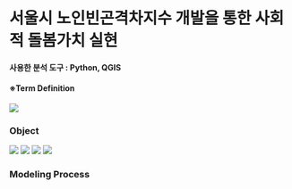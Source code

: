# 서울시 노인빈곤격차지수 개발을 통한 사회적 돌봄가치 실현
#### 사용한 분석 도구 : Python, QGIS
#### ※Term Definition
<img src="https://user-images.githubusercontent.com/76424262/217400021-5f6663a1-ff0c-4289-b4c0-f816c9c14443.PNG">

### Object
<img src="https://user-images.githubusercontent.com/76424262/217398017-fc055399-c85b-4bcf-a0f5-a56638857a81.PNG">
<img src="https://user-images.githubusercontent.com/76424262/217398125-689290af-bcf8-4cfd-be9c-f26e90868387.PNG">
<img src="https://user-images.githubusercontent.com/76424262/217399947-e08fb682-526b-4ebe-b947-2d6eb24b1987.PNG">
<img src="https://user-images.githubusercontent.com/76424262/217400096-ba61e72b-2110-4441-bce6-b191ba316ae6.PNG">

### Modeling Process



